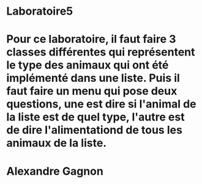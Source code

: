 # Laboratoire5

# Pour ce laboratoire, il faut faire 3 classes différentes qui représentent le type des animaux qui ont été implémenté dans une liste. Puis il faut faire un menu qui pose deux questions, une est dire si l'animal de la liste est de quel type, l'autre est de dire l'alimentationd de tous les animaux de la liste.

# Alexandre Gagnon